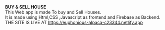 **BUY & SELL HOUSE**
<br>
This Web app is made To buy and Sell Houses.<br>
It is made using Html,CSS ,Javascript as frontend and Firebase as Backend.<br>
THE SITE IS LIVE AT https://euphonious-alpaca-c23344.netlify.app






